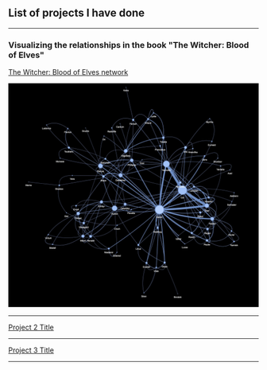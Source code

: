 ## List of projects I have done

---

### Visualizing the relationships in the book "The Witcher: Blood of Elves"

[The Witcher: Blood of Elves network](/sample_page)

<img src="images/network.png?raw=true"/>

---

[Project 2 Title](/pdf/sample_presentation.pdf)

---

[Project 3 Title](http://example.com/)

---
